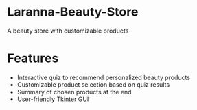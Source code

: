 # Laranna-Beauty-Store
A beauty store with customizable products 

# Features
- Interactive quiz to recommend personalized beauty products
- Customizable product selection based on quiz results
- Summary of chosen products at the end
- User-friendly Tkinter GUI
